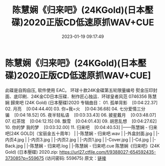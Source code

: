 ﻿---
title: 陈慧娴《归来吧》(24KGold)(日本壓碟)2020正版CD低速原抓WAV+CUE
date: 2023-01-19 09:17:49
categories: WAV车载音乐、镜像
tags: 华语中文
---
# 陈慧娴《归来吧》(24KGold)(日本壓碟)2020正版CD低速原抓WAV+CUE]

此碟是自购自压, 软件使用 EAC。
环球十款24K金碟第五轮限量编号 熨金压印封面、底印刷．24K金CD日本压碟．制作匠心独运．环球皇者风范
0746356 陈慧娴 歸來吧 (24K Gold) (日本壓碟)2020
专辑曲目：
01.
孤单背影    [0:04:22.37]
02.
月亮    [0:04:44.40]
03.
你+我=火    [0:04:36.68]
04.
七分爱情三分骗    [0:04:18.52]
05.
夜半轻私语    [0:03:33.43]
06.
披星戴月    [0:03:48.07]
07.
红茶馆    [0:04:12.15]
08.
飘雪    [0:04:01.43]
09.
胡思乱想    [0:04:27.62]
10. 你的梦
我的梦    [0:03:32.00]
11.
归来吧    [0:04:40.53]
|——陈慧娴 - 归来吧[24K GOLD]（宝丽金五十周年）
| |-陈慧娴 - 归来吧.wav
| |-外盒封面.jpg
| |-内页4.jpg
| |-内页3.jpg
| |-内页2.jpg
| |-内页1.jpg
| |-Cover.jpg
| |-Cd.jpg
| |-Back.jpg
| |-陈慧娴 - 归来吧.log
| |-陈慧娴 - 归来吧.cue
陈慧娴《归来吧》(24K Gold) (日本壓碟) 2020.zip: https://url27.ctfile.com/f/9388027-654592435-373085?p=559675
(访问密码: 559675)
原文：[链接](https://blog.sina.com.cn/s/blog_1647c7e76010310qe.html)